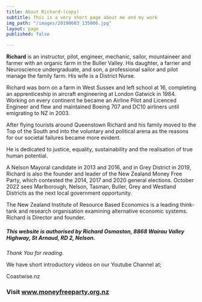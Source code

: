 ```yaml
---
title: About Richard-(copy)
subtitle: This is a very short page about me and my work
img_path: "/images/20190603_135006.jpg"
layout: page
published: false

---
```

**Richard** is an instructor, pilot, engineer, mechanic, sailor, mountaineer and farmer with an organic farm in the Buller Valley. His daughter, a farrier and Neuroscience undergraduate, and son, a professional sailor and pilot manage the family farm. His wife is a District Nurse.

Richard was born on a farm in West Sussex and left school at 16, completing an apprenticeship in aircraft engineering at London Gatwick in 1984.  Working on every continent he became an Airline Pilot  and Licenced Engineer and flew and maintained Boeing 707 and DC10 airliners until emigrating to NZ in 2003.

After flying tourists around Queenstown Richard and his family moved to the Top of the South and into the voluntary and political arena as the reasons for our societal failures became more evident.

He is dedicated to justice, equality, sustainability and the realisation of true human potential.

A Nelson Mayoral candidate in 2013 and 2016, and in Grey District in 2019, Richard is also the founder and leader of the New Zealand Money Free Party, which contested the 2014, 2017 and 2020 general elections. October 2022 sees Marlborough, Nelson, Tasman, Buller, Grey and Westland Districts as the next local government opportunity.

The New Zealand Institute of Resource Based Economics is a leading think-tank and research organisation examining alternative economic systems. Richard is Director and founder.

##### This website is authorised by Richard Osmaston, 8868 Wairau Valley Highway, St Arnaud, RD 2, Nelson.

##### 

_Thank You for reading._

We have short introductory videos on our Youtube Channel at;

Coastwise.nz

### **Visit www.moneyfreeparty.org.nz**